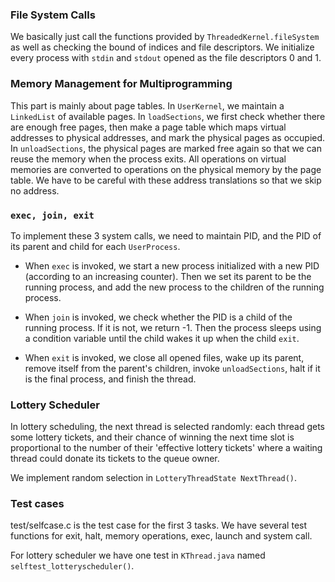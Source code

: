 ### File System Calls

We basically just call the functions provided by `ThreadedKernel.fileSystem` as well as checking the bound of indices and file descriptors. We initialize every process with `stdin` and `stdout` opened as the file descriptors 0 and 1. 

### Memory Management for Multiprogramming

This part is mainly about page tables. In `UserKernel`, we maintain a `LinkedList` of available pages. In `loadSections`, we first check whether there are enough free pages, then make a page table which maps virtual addresses to physical addresses, and mark the physical pages as occupied. In `unloadSections`, the physical pages are marked free again so that we can reuse the memory when the process exits. All operations on virtual memories are converted to operations on the physical memory by the page table. We have to be careful with these address translations so that we skip no address.

### `exec, join, exit`

To implement these 3 system calls, we need to maintain PID, and the PID of its parent and child for each `UserProcess`.

* When `exec` is invoked, we start a new process initialized with a new PID (according to an increasing counter). Then we set its parent to be the running process, and add the new process to the children of the running process.

* When `join` is invoked, we check whether the PID is a child of the running process. If it is not, we return -1. Then the process sleeps using a condition variable until the child wakes it up when the child `exit`.

* When `exit` is invoked, we close all opened files, wake up its parent, remove itself from the parent's children, invoke `unloadSections`, halt if it is the final process, and finish the thread. 

### Lottery Scheduler

In lottery scheduling, the next thread is selected randomly: each thread gets some lottery tickets, and their chance of winning the next time slot is proportional to the number of their 'effective lottery tickets' where a waiting thread could donate its tickets to the queue owner.

We implement random selection in `LotteryThreadState NextThread()`. 

### Test cases

test/selfcase.c is the test case for the first 3 tasks. We have several test functions for exit, halt, memory operations, exec, launch and system call. 

For lottery scheduler we have one test in `KThread.java` named `selftest_lotteryscheduler()`.  


